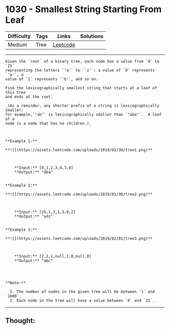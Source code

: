 # 1030 - Smallest String Starting From Leaf

Difficulty  | Tags | Links | Solutions
----------- | ---- | ----- | -----
Medium | Tree | [Leetcode](https://leetcode.com/problems/smallest-string-starting-from-leaf/description/) |


-----------

```
Given the `root` of a binary tree, each node has a value from `0` to `25`
representing the letters `'a'` to `'z'`: a value of `0` represents `'a'`, a
value of `1` represents `'b'`, and so on.

Find the lexicographically smallest string that starts at a leaf of this tree
and ends at the root.

_(As a reminder, any shorter prefix of a string is lexicographically smaller:
for example,`"ab"` is lexicographically smaller than `"aba"`.  A leaf of a
node is a node that has no children.)_



**Example 1:**

**![](https://assets.leetcode.com/uploads/2019/01/30/tree1.png)**

    
    
    **Input:** [0,1,2,3,4,3,4]
    **Output:** "dba"
    

**Example 2:**

**![](https://assets.leetcode.com/uploads/2019/01/30/tree2.png)**

    
    
    **Input:** [25,1,3,1,3,0,2]
    **Output:** "adz"
    

**Example 3:**

**![](https://assets.leetcode.com/uploads/2019/02/01/tree3.png)**

    
    
    **Input:** [2,2,1,null,1,0,null,0]
    **Output:** "abc"
    



**Note:**

  1. The number of nodes in the given tree will be between `1` and `1000`.
  2. Each node in the tree will have a value between `0` and `25`.
```

-----------

## Thought:
